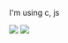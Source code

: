 <p>I'm using c, js</p>
<p>
  <img src="https://img.shields.io/badge/-JavaScript-F7DF1E?style=flat&logo=javascript&logoColor=white"/>
  <img src="https://img.shields.io/badge/-c-A8B9CC?style=flat&logo=c&logoColor=white"/>
</p>
